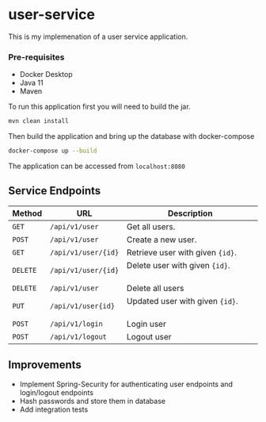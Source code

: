 # user-service

This is my implemenation of a user service application. 

### Pre-requisites
* Docker Desktop
* Java 11
* Maven

To run this application first you will need to build the jar.
``` bash 
mvn clean install
```

Then build the application and bring up the database with  docker-compose
``` bash 
docker-compose up --build
```

The application can be accessed from ```localhost:8080```

## Service Endpoints


| Method   | URL                                      | Description                              |
| -------- | ---------------------------------------- | ---------------------------------------- |
| `GET`    | `/api/v1/user`                             | Get all users.                    |
| `POST`   | `/api/v1/user`                             | Create a new user.                      |
| `GET`    | `/api/v1/user/{id}`                          | Retrieve user with given `{id}`.                    |
| `DELETE` | `/api/v1/user/{id}`                          | Delete user with given `{id}`.                    |
| `DELETE` | `/api/v1/user`                               | Delete all users                    |
| `PUT` | `/api/v1/user{id}`                                 | Updated user with given `{id}`.                   |
| `POST`   | `/api/v1/login`                             | Login user                      |
| `POST`   | `/api/v1/logout`                             | Logout user                    |

## Improvements 
* Implement Spring-Security for authenticating user endpoints and login/logout endpoints
* Hash passwords and store them in database
* Add integration tests
